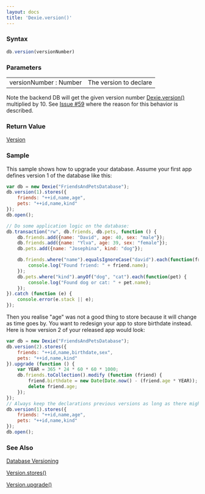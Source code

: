 ```yaml
---
layout: docs
title: 'Dexie.version()'
---
```


### Syntax

```javascript
db.version(versionNumber)
```

### Parameters
<table>
<tr><td>versionNumber : Number</td><td>The version to declare</td></tr>
</table>

Note the backend DB will get the given version number [Dexie.version()](Dexie.version()) multiplied by 10. See [Issue #59](https://github.com/dfahlander/Dexie.js/issues/59) where the reason for this behavior is described.

### Return Value

[Version](Version)

### Sample

This sample shows how to upgrade your database. Assume your first app defines version 1 of the database like this:

```javascript
var db = new Dexie("FriendsAndPetsDatabase");
db.version(1).stores({
    friends: "++id,name,age",
    pets: "++id,name,kind"
});
db.open(); 

// Do some application logic on the database:
db.transaction("rw", db.friends, db.pets, function () {
    db.friends.add({name: "David", age: 40, sex: "male"});
    db.friends.add({name: "Ylva", age: 39, sex: "female"});
    db.pets.add({name: "Josephina", kind: "dog"});

    db.friends.where("name").equalsIgnoreCase("david").each(function(friend) {
        console.log("Found friend: " + friend.name);
    });
    db.pets.where("kind").anyOf("dog", "cat").each(function(pet) {
        console.log("Found dog or cat: " + pet.name);
    });
}).catch (function (e) {
    console.error(e.stack || e);
});
```

Then you realise "age" was not a good thing to store because it will change as time goes by. You want to redesign your app to store birthdate instead. Here is how version 2 of your released app would look:

```javascript
var db = new Dexie("FriendsAndPetsDatabase");
db.version(2).stores({
    friends: "++id,name,birthdate,sex",
    pets: "++id,name,kind"
}).upgrade (function () {
    var YEAR = 365 * 24 * 60 * 60 * 1000;
    db.friends.toCollection().modify (function (friend) {
        friend.birthdate = new Date(Date.now() - (friend.age * YEAR));
        delete friend.age;
    });
});
// Always keep the declarations previous versions as long as there might be users having them running.
db.version(1).stores({
    friends: "++id,name,age",
    pets: "++id,name,kind"
});
db.open();
```

### See Also

[Database Versioning](Design#database-versioning)

[Version.stores()](Version.stores())

[Version.upgrade()](Version.upgrade())

